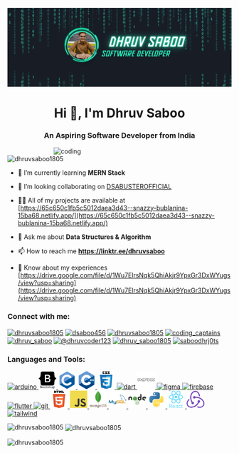 ![logo](https://github.com/dhruvsaboo1805/dhruvsaboo1805/blob/main/Dhruv_saboo_bg_pic.png)
<h1 align="center">Hi 👋, I'm Dhruv Saboo</h1>
<h3 align="center">An Aspiring Software Developer from India</h3>
<img align = "right" alt = "coding" width = "400" src = "https://camo.githubusercontent.com/62817f9b3b2282d9aaa89cef538f3eb288b9fff1a1ff79c0edbb958bf4d75de9/68747470733a2f2f6d617274696e76616c64612e636f6d2f696d672f61626f75742e676966">

<p align="left"> <img src="https://komarev.com/ghpvc/?username=dhruvsaboo1805&label=Profile%20views&color=0e75b6&style=flat" alt="dhruvsaboo1805" /> </p>

- 🌱 I’m currently learning **MERN Stack**

- 👯 I’m looking collaborating on [DSABUSTEROFFICIAL](https://github.com/DSABUSTEROFFICIAL)

- 👨‍💻 All of my projects are available at [https://65c650c1fb5c5012daea3d43--snazzy-bublanina-15ba68.netlify.app/](https://65c650c1fb5c5012daea3d43--snazzy-bublanina-15ba68.netlify.app/)

- 💬 Ask me about **Data Structures & Algorithm**

- 📫 How to reach me **https://linktr.ee/dhruvsaboo**

- 📄 Know about my experiences [https://drive.google.com/file/d/1Wu7ElrsNqk5QhiAkjr9YpxGr3DxWYugs/view?usp=sharing](https://drive.google.com/file/d/1Wu7ElrsNqk5QhiAkjr9YpxGr3DxWYugs/view?usp=sharing)

<h3 align="left">Connect with me:</h3>
<p align="left">
<a href="https://dev.to/dhruvsaboo1805" target="blank"><img align="center" src="https://raw.githubusercontent.com/rahuldkjain/github-profile-readme-generator/master/src/images/icons/Social/devto.svg" alt="dhruvsaboo1805" height="30" width="40" /></a>
<a href="https://twitter.com/dsaboo456" target="blank"><img align="center" src="https://raw.githubusercontent.com/rahuldkjain/github-profile-readme-generator/master/src/images/icons/Social/twitter.svg" alt="dsaboo456" height="30" width="40" /></a>
<a href="https://linkedin.com/in/dhruvsaboo1805" target="blank"><img align="center" src="https://raw.githubusercontent.com/rahuldkjain/github-profile-readme-generator/master/src/images/icons/Social/linked-in-alt.svg" alt="dhruvsaboo1805" height="30" width="40" /></a>
<a href="https://instagram.com/coding_captains" target="blank"><img align="center" src="https://raw.githubusercontent.com/rahuldkjain/github-profile-readme-generator/master/src/images/icons/Social/instagram.svg" alt="coding_captains" height="30" width="40" /></a>
<a href="https://www.codechef.com/users/dhruv_saboo" target="blank"><img align="center" src="https://cdn.jsdelivr.net/npm/simple-icons@3.1.0/icons/codechef.svg" alt="dhruv_saboo" height="30" width="40" /></a>
<a href="https://www.hackerrank.com/@dhruvcoder123" target="blank"><img align="center" src="https://raw.githubusercontent.com/rahuldkjain/github-profile-readme-generator/master/src/images/icons/Social/hackerrank.svg" alt="@dhruvcoder123" height="30" width="40" /></a>
<a href="https://www.leetcode.com/dhruv_saboo1805" target="blank"><img align="center" src="https://raw.githubusercontent.com/rahuldkjain/github-profile-readme-generator/master/src/images/icons/Social/leet-code.svg" alt="dhruv_saboo1805" height="30" width="40" /></a>
<a href="https://auth.geeksforgeeks.org/user/saboodhrj0ts" target="blank"><img align="center" src="https://raw.githubusercontent.com/rahuldkjain/github-profile-readme-generator/master/src/images/icons/Social/geeks-for-geeks.svg" alt="saboodhrj0ts" height="30" width="40" /></a>
</p>

<h3 align="left">Languages and Tools:</h3>
<p align="left"> <a href="https://www.arduino.cc/" target="_blank" rel="noreferrer"> <img src="https://cdn.worldvectorlogo.com/logos/arduino-1.svg" alt="arduino" width="40" height="40"/> </a> <a href="https://getbootstrap.com" target="_blank" rel="noreferrer"> <img src="https://raw.githubusercontent.com/devicons/devicon/master/icons/bootstrap/bootstrap-plain-wordmark.svg" alt="bootstrap" width="40" height="40"/> </a> <a href="https://www.cprogramming.com/" target="_blank" rel="noreferrer"> <img src="https://raw.githubusercontent.com/devicons/devicon/master/icons/c/c-original.svg" alt="c" width="40" height="40"/> </a> <a href="https://www.w3schools.com/cpp/" target="_blank" rel="noreferrer"> <img src="https://raw.githubusercontent.com/devicons/devicon/master/icons/cplusplus/cplusplus-original.svg" alt="cplusplus" width="40" height="40"/> </a> <a href="https://www.w3schools.com/css/" target="_blank" rel="noreferrer"> <img src="https://raw.githubusercontent.com/devicons/devicon/master/icons/css3/css3-original-wordmark.svg" alt="css3" width="40" height="40"/> </a> <a href="https://dart.dev" target="_blank" rel="noreferrer"> <img src="https://www.vectorlogo.zone/logos/dartlang/dartlang-icon.svg" alt="dart" width="40" height="40"/> </a> <a href="https://expressjs.com" target="_blank" rel="noreferrer"> <img src="https://raw.githubusercontent.com/devicons/devicon/master/icons/express/express-original-wordmark.svg" alt="express" width="40" height="40"/> </a> <a href="https://www.figma.com/" target="_blank" rel="noreferrer"> <img src="https://www.vectorlogo.zone/logos/figma/figma-icon.svg" alt="figma" width="40" height="40"/> </a> <a href="https://firebase.google.com/" target="_blank" rel="noreferrer"> <img src="https://www.vectorlogo.zone/logos/firebase/firebase-icon.svg" alt="firebase" width="40" height="40"/> </a> <a href="https://flutter.dev" target="_blank" rel="noreferrer"> <img src="https://www.vectorlogo.zone/logos/flutterio/flutterio-icon.svg" alt="flutter" width="40" height="40"/> </a> <a href="https://git-scm.com/" target="_blank" rel="noreferrer"> <img src="https://www.vectorlogo.zone/logos/git-scm/git-scm-icon.svg" alt="git" width="40" height="40"/> </a> <a href="https://www.w3.org/html/" target="_blank" rel="noreferrer"> <img src="https://raw.githubusercontent.com/devicons/devicon/master/icons/html5/html5-original-wordmark.svg" alt="html5" width="40" height="40"/> </a> <a href="https://developer.mozilla.org/en-US/docs/Web/JavaScript" target="_blank" rel="noreferrer"> <img src="https://raw.githubusercontent.com/devicons/devicon/master/icons/javascript/javascript-original.svg" alt="javascript" width="40" height="40"/> </a> <a href="https://www.mongodb.com/" target="_blank" rel="noreferrer"> <img src="https://raw.githubusercontent.com/devicons/devicon/master/icons/mongodb/mongodb-original-wordmark.svg" alt="mongodb" width="40" height="40"/> </a> <a href="https://www.mysql.com/" target="_blank" rel="noreferrer"> <img src="https://raw.githubusercontent.com/devicons/devicon/master/icons/mysql/mysql-original-wordmark.svg" alt="mysql" width="40" height="40"/> </a> <a href="https://nodejs.org" target="_blank" rel="noreferrer"> <img src="https://raw.githubusercontent.com/devicons/devicon/master/icons/nodejs/nodejs-original-wordmark.svg" alt="nodejs" width="40" height="40"/> </a> <a href="https://www.python.org" target="_blank" rel="noreferrer"> <img src="https://raw.githubusercontent.com/devicons/devicon/master/icons/python/python-original.svg" alt="python" width="40" height="40"/> </a> <a href="https://reactjs.org/" target="_blank" rel="noreferrer"> <img src="https://raw.githubusercontent.com/devicons/devicon/master/icons/react/react-original-wordmark.svg" alt="react" width="40" height="40"/> </a> <a href="https://redux.js.org" target="_blank" rel="noreferrer"> <img src="https://raw.githubusercontent.com/devicons/devicon/master/icons/redux/redux-original.svg" alt="redux" width="40" height="40"/> </a> <a href="https://tailwindcss.com/" target="_blank" rel="noreferrer"> <img src="https://www.vectorlogo.zone/logos/tailwindcss/tailwindcss-icon.svg" alt="tailwind" width="40" height="40"/> </a> </p>

<p><img align="left" src="https://github-readme-stats.vercel.app/api/top-langs?username=dhruvsaboo1805&show_icons=true&locale=en&layout=compact" alt="dhruvsaboo1805" /></p>

<p>&nbsp;<img align="center" src="https://github-readme-stats.vercel.app/api?username=dhruvsaboo1805&show_icons=true&locale=en" alt="dhruvsaboo1805" /></p>

<p><img align="center" src="https://github-readme-streak-stats.herokuapp.com/?user=dhruvsaboo1805&" alt="dhruvsaboo1805" /></p>


